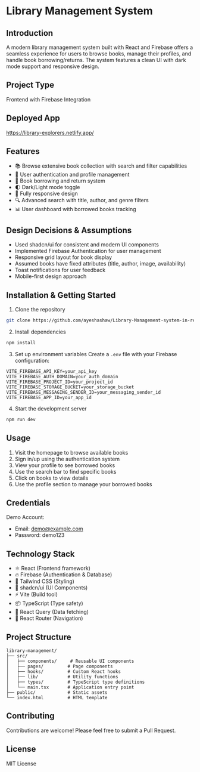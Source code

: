 # Library Management System

## Introduction
A modern library management system built with React and Firebase offers a seamless experience for users to browse books, manage their profiles, and handle book borrowing/returns. The system features a clean UI with dark mode support and responsive design.

## Project Type
Frontend with Firebase Integration

## Deployed App
https://library-explorers.netlify.app/

## Features
- 📚 Browse extensive book collection with search and filter capabilities
- 👤 User authentication and profile management
- 📖 Book borrowing and return system
- 🌓 Dark/Light mode toggle
- 📱 Fully responsive design
- 🔍 Advanced search with title, author, and genre filters
- 📊 User dashboard with borrowed books tracking

## Design Decisions & Assumptions
- Used shadcn/ui for consistent and modern UI components
- Implemented Firebase Authentication for user management
- Responsive grid layout for book display
- Assumed books have fixed attributes (title, author, image, availability)
- Toast notifications for user feedback
- Mobile-first design approach

## Installation & Getting Started
1. Clone the repository
```bash
git clone https://github.com/ayeshashaw/Library-Management-system-in-react.git

```

2. Install dependencies
```bash
npm install
```

3. Set up environment variables
Create a `.env` file with your Firebase configuration:
```
VITE_FIREBASE_API_KEY=your_api_key
VITE_FIREBASE_AUTH_DOMAIN=your_auth_domain
VITE_FIREBASE_PROJECT_ID=your_project_id
VITE_FIREBASE_STORAGE_BUCKET=your_storage_bucket
VITE_FIREBASE_MESSAGING_SENDER_ID=your_messaging_sender_id
VITE_FIREBASE_APP_ID=your_app_id
```

4. Start the development server
```bash
npm run dev
```

## Usage
1. Visit the homepage to browse available books
2. Sign in/up using the authentication system
3. View your profile to see borrowed books
4. Use the search bar to find specific books
5. Click on books to view details
6. Use the profile section to manage your borrowed books

## Credentials
Demo Account:
- Email: demo@example.com
- Password: demo123

## Technology Stack
- ⚛️ React (Frontend framework)
- 🔥 Firebase (Authentication & Database)
- 💨 Tailwind CSS (Styling)
- 🎨 shadcn/ui (UI Components)
- ⚡ Vite (Build tool)
- 📦 TypeScript (Type safety)
- 🔄 React Query (Data fetching)
- 🎯 React Router (Navigation)

## Project Structure
```
library-management/
├── src/
│   ├── components/     # Reusable UI components
│   ├── pages/         # Page components
│   ├── hooks/         # Custom React hooks
│   ├── lib/           # Utility functions
│   ├── types/         # TypeScript type definitions
│   └── main.tsx       # Application entry point
├── public/            # Static assets
└── index.html         # HTML template
```

## Contributing
Contributions are welcome! Please feel free to submit a Pull Request.

## License
MIT License

